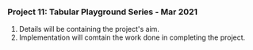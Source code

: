 ﻿### Project 11: Tabular Playground Series - Mar 2021

1. Details will be containing the project's aim.
2. Implementation will comtain the work done in completing the project.
